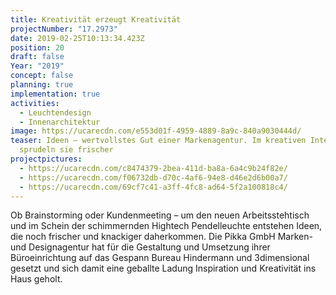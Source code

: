 ```yaml
---
title: Kreativität erzeugt Kreativität
projectNumber: "17.2973"
date: 2019-02-25T10:13:34.423Z
position: 20
draft: false
Year: "2019"
concept: false
planning: true
implementation: true
activities:
  - Leuchtendesign
  - Innenarchitektur
image: https://ucarecdn.com/e553d01f-4959-4889-8a9c-840a9030444d/
teaser: Ideen – wertvollstes Gut einer Markenagentur. Im kreativen Interieur
  sprudeln sie frischer
projectpictures:
  - https://ucarecdn.com/c8474379-2bea-411d-ba8a-6a4c9b24f82e/
  - https://ucarecdn.com/f06732db-d70c-4af6-94e8-d46e2d6b00a7/
  - https://ucarecdn.com/69cf7c41-a3ff-4fc8-ad64-5f2a100818c4/
---
```

Ob Brainstorming oder Kundenmeeting – um den neuen Arbeitsstehtisch und im Schein der schimmernden Hightech Pendelleuchte entstehen Ideen, die noch frischer und knackiger daherkommen. Die Pikka GmbH Marken- und Designagentur hat für die Gestaltung und Umsetzung ihrer Büroeinrichtung auf das Gespann Bureau Hindermann und 3dimensional gesetzt und sich damit eine geballte Ladung Inspiration und Kreativität ins Haus geholt.
